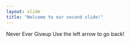 ```yaml
---
layout: slide
title: "Welcome to our second slide!"
---
```

Never Ever Giveup
Use the left arrow to go back!
